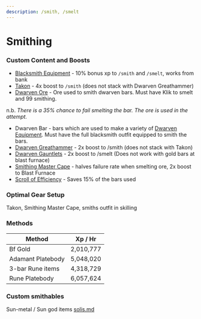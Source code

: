 ```yaml
---
description: /smith, /smelt
---
```


# Smithing

### Custom Content and Boosts

* [Blacksmith Equipment](../custom-items/equippables/#blacksmith-equipment) - 10% bonus xp to `/smith` and `/smelt`, works from bank
* [Takon](../custom-items/pets.md#miscellaneous-pets) - 4x boost to `/smith` (does not stack with Dwarven Greathammer)
* [Dwarven Ore](../bso-custom-killables/bosses/king-goldemar.md#loot) - Ore used to smith dwarven bars. Must have Klik to smelt and 99 smithing.

n.b. _There is a 35% chance to fail smelting the bar. The ore is used in the attempt._

* Dwarven Bar - bars which are used to make a variety of [Dwarven Equipment](../custom-items/equippables/#dwarven-equipment). Must have the full blacksmith outfit equipped to smith the bars.
* [Dwarven Greathammer](../custom-items/equippables/#dwarven-tools) - 2x boost to /smith (does not stack with Takon)
* [Dwarven Gauntlets](../custom-items/equippables/#dwarven-tools) - 2x boost to /smelt (Does not work with gold bars at blast furnace)
* [Smithing Master Cape](../custom-items/equippables/#master-capes) - halves failure rate when smelting ore, 2x boost to Blast Furnace
* [Scroll of Efficiency](dungeoneering-training/dg-rewards.md#buyable-boosts-utility) - Saves 15% of the bars used

### Optimal Gear Setup

Takon, Smithing Master Cape, smiths outfit in skilling

### Methods

| Method            | Xp / Hr   |
| ----------------- | --------- |
| Bf Gold           | 2,010,777 |
| Adamant Platebody | 5,048,020 |
| 3-bar Rune items  | 4,318,729 |
| Rune Platebody    | 6,057,624 |

### Custom smithables

Sun-metal / Sun god items [solis.md](../bso-custom-killables/demi-bosses/solis.md "mention")
